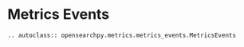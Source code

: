# Metrics Events

```{eval-rst}
.. autoclass:: opensearchpy.metrics.metrics_events.MetricsEvents
```